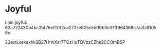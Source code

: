 # Joyful

I am joyful: 62c722430b4bc2bf76eff332ca2727e805c5b00b3e37ff964368c7aa1a91d59c


22extLxekaxhkSB27HrwXsr7TQzHuTQVzzCZhs2CCQmBSP